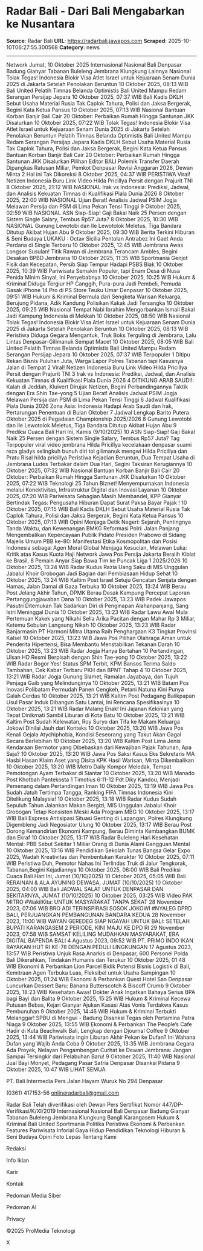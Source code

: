 # Radar Bali - Dari Bali Mengabarkan ke Nusantara

**Source**: Radar Bali
**URL**: https://radarbali.jawapos.com
**Scraped**: 2025-10-10T06:27:55.300568
**Category**: news

---

Network
Jumat, 10 Oktober 2025
Internasional
Nasional
Bali
Denpasar
Badung
Gianyar
Tabanan
Buleleng
Jembrana
Klungkung
Lainnya 
Nasional
Tolak Tegas! Indonesia Blokir Visa Atlet Israel untuk Kejuaraan Senam Dunia 2025 di Jakarta Setelah Penolakan Beruntun
10 Oktober 2025, 08:13 WIB
Bali United
Pelatih Timnas Belanda Optimistis Bali United Mampu Redam Serangan Persijap Jepara
10 Oktober 2025, 07:37 WIB
Bali
Kadis DKLH Sebut Usaha Material Rusia Tak Caplok Tahura, Polisi dan Jaksa Bergerak, Begini Kata Ketua Pansus
10 Oktober 2025, 07:13 WIB
Nasional
Bantuan Korban Banjir Bali Cair 20 Oktober: Perbaikan Rumah Hingga Santunan JKK Disalurkan
10 Oktober 2025, 07:22 WIB
Tolak Tegas! Indonesia Blokir Visa Atlet Israel untuk Kejuaraan Senam Dunia 2025 di Jakarta Setelah Penolakan Beruntun
Pelatih Timnas Belanda Optimistis Bali United Mampu Redam Serangan Persijap Jepara
Kadis DKLH Sebut Usaha Material Rusia Tak Caplok Tahura, Polisi dan Jaksa Bergerak, Begini Kata Ketua Pansus
Bantuan Korban Banjir Bali Cair 20 Oktober: Perbaikan Rumah Hingga Santunan JKK Disalurkan
Pilihan Editor
BALI
Polemik Transfer Daerah Dipangkas Ratusan Miliar, Pemkot Denpasar Revisi Anggaran 2026, Dewan Minta 2 Hal ini Tak Dikoreksi
8 Oktober 2025, 04:37 WIB
PERISTIWA
Viral! Netizen Indonesia Buru Link Video Hilda Pricillya Persit dengan Prajurit TNI
8 Oktober 2025, 21:12 WIB
NASIONAL
Irak vs Indonesia: Prediksi, Jadwal, dan Analisis Kekuatan Timnas di Kualifikasi Piala Dunia 2026
8 Oktober 2025, 22:00 WIB
NASIONAL
Ujian Berat! Analisis Jadwal PSIM Jogja Melawan Persija dan PSM di Lima Pekan Tensi Tinggi
9 Oktober 2025, 02:59 WIB
NASIONAL
ASN Siap-Siap! Gaji Bakal Naik 25 Persen dengan Sistem Single Salary, Tembus Rp57 Juta?
8 Oktober 2025, 10:30 WIB
NASIONAL
Gunung Lewotobi dan Ile Lewotolok Meletus, Tiga Bandara Ditutup Akibat Hujan Abu
9 Oktober 2025, 09:30 WIB
Berita Terkini
Hiburan & Seni Budaya
LUKAKU : Octav Sicilia Pentolan Antrabez Ini Gaet Anda Perdana di Single Terbaru
10 Oktober 2025, 12:45 WIB
Jembrana
Awas Longsor Susulan! Titik Rawan di Jembrana Terancam Ambles, Begini Desakan BPBD Jembrana
10 Oktober 2025, 11:35 WIB
Sportmania
Genjot Fisik dan Kecepatan, Persib Siap Tempur Hadapi PSBS Biak
10 Oktober 2025, 10:39 WIB
Pariwisata
Semakin Populer, tapi Enam Desa di Nusa Penida Minim Sinyal, Ini Penyebabnya
10 Oktober 2025, 10:25 WIB
Hukum & Kriminal
Diduga Tergiur HP Canggih, Pura-pura Jadi Pembeli, Pemuda Gasak iPhone 14 Pro di PS Store Teuku Umar Denpasar
10 Oktober 2025, 09:51 WIB
Hukum & Kriminal
Bermula dari Sengketa Warisan Keluarga, Berujung Pidana, Adik Kandung Polisikan Kakak Jadi Tersangka
10 Oktober 2025, 09:25 WIB
Nasional
Tempat Nabi Ibrahim Mengorbankan Ismail Bakal Jadi Kampung Indonesia di Mekkah
10 Oktober 2025, 08:50 WIB
Nasional
Tolak Tegas! Indonesia Blokir Visa Atlet Israel untuk Kejuaraan Senam Dunia 2025 di Jakarta Setelah Penolakan Beruntun
10 Oktober 2025, 08:13 WIB
Peristiwa
Diduga Gegara Mengantuk, Truk Boks Terguling di Jembrana, Lalu Lintas Denpasar-Gilimanuk Sempat Macet
10 Oktober 2025, 08:05 WIB
Bali United
Pelatih Timnas Belanda Optimistis Bali United Mampu Redam Serangan Persijap Jepara
10 Oktober 2025, 07:37 WIB
Terpopuler
1
Ditipu Rekan Bisnis Puluhan Juta, Warga Lapor Polres Tabanan tapi Kasusnya Jalan di Tempat
2
Viral! Netizen Indonesia Buru Link Video Hilda Pricillya Persit dengan Prajurit TNI
3
Irak vs Indonesia: Prediksi, Jadwal, dan Analisis Kekuatan Timnas di Kualifikasi Piala Dunia 2026
4
DITIKUNG ARAB SAUDI!: Kalah di Jeddah, Kluivert Dirujak Netizen, Begini Perbandingannya Taktik dengan Era Shin Tae-yong
5
Ujian Berat! Analisis Jadwal PSIM Jogja Melawan Persija dan PSM di Lima Pekan Tensi Tinggi
6
Jadwal Kualifikasi Piala Dunia 2026 Zona Asia: Indonesia Hadapi Arab Saudi dan Irak, Pertarungan Penentuan di Bulan Oktober
7
Jadwal Lengkap Barito Putera Oktober 2025 di Pegadaian Championship 2025/2026
8
Gunung Lewotobi dan Ile Lewotolok Meletus, Tiga Bandara Ditutup Akibat Hujan Abu
9
Prediksi Cuaca Bali Hari Ini, Kamis (9/10/2025)
10
ASN Siap-Siap! Gaji Bakal Naik 25 Persen dengan Sistem Single Salary, Tembus Rp57 Juta?
Tag Terpopuler
viral video
jembrana
Hilda Pricillya
kecelakaan
denpasar
suami reza gladys selingkuh
bunuh diri
tol gilimanuk mengwi
Hilda Pricillya dan Pratu Risal
hilda pricillya
Peristiwa
Kejadian Beruntun, Dua Tempat Usaha di Jembrana Ludes Terbakar dalam Dua Hari, Segini Taksiran Kerugiannya
10 Oktober 2025, 07:32 WIB
Nasional
Bantuan Korban Banjir Bali Cair 20 Oktober: Perbaikan Rumah Hingga Santunan JKK Disalurkan
10 Oktober 2025, 07:22 WIB
Teknologi
25 Tahun Biznet! Menyempurnakan Indonesia melalui Konektivitas, Infrastruktur Digital dan Inovasi Layanan
10 Oktober 2025, 07:20 WIB
Pariwisata
Sebagian Masih Membandel, KPP Gianyar Bertindak Tegas: Pengusaha Hiburan Dapat Surat Paksa Bayar Pajak !
10 Oktober 2025, 07:15 WIB
Bali
Kadis DKLH Sebut Usaha Material Rusia Tak Caplok Tahura, Polisi dan Jaksa Bergerak, Begini Kata Ketua Pansus
10 Oktober 2025, 07:13 WIB
Opini
Menjaga Detik Negeri: Sejarah, Pentingnya Tanda Waktu, dan Kewenangan BMKG
Reformasi Polri: Jalan Panjang Mengembalikan Kepercayaan Publik
Pidato Presiden Prabowo di Sidang Majelis Umum PBB ke-80: Manifestasi Etika Kosmopolitan dan Posisi Indonesia sebagai Agen Moral Global
Menjaga Kesucian, Melawan Luka: Kritik atas Kasus Kuota Haji
Network
Jawa Pos
Persija Jakarta Beralih Kiblat ke Brasil, 8 Pemain Anyar Siap Bawa Tim ke Puncak Liga 1 2025/2026
10 Oktober 2025, 13:24 WIB
Radar Kudus
Razia Uang Saku di MIS Unggulan Jabalul Khoir Grobogan Jadi Bagian dari Pembiasaan Hidup Sehat
10 Oktober 2025, 13:24 WIB
Kaltim Post
Israel Setuju Gencatan Senjata dengan Hamas, Jalan Damai di Gaza Terbuka
10 Oktober 2025, 13:24 WIB
Berau Post
Jelang Akhir Tahun, DPMK Berau Desak Kampung Percepat Laporan Pertanggungjawaban Dana
10 Oktober 2025, 13:23 WIB
Padek Jawapos
Pasutri Ditemukan Tak Sadarkan Diri di Penginapan Alahanpanjang, Sang Istri Meninggal Dunia
10 Oktober 2025, 13:23 WIB
Radar Lawu
Awal Mula Pertemuan Kakek yang Nikahi Sella Arika Pacitan dengan Mahar Rp 3 Miliar, Ketemu Sebulan Langsung Nikah
10 Oktober 2025, 13:23 WIB
Radar Banjarmasin
PT Harmoni Mitra Utama Raih Penghargaan K3 Tingkat Provinsi Kalsel
10 Oktober 2025, 13:23 WIB
Jawa Pos
Pilihan Olahraga Aman untuk Penderita Hipertensi, Bisa Membantu Menstabilkan Tekanan Darah
10 Oktober 2025, 13:23 WIB
Radar Jogja
Hanya Bertahan 10 Pertandingan, Ulsan HD Resmi Berpisah dengan Shin Tae-yong
10 Oktober 2025, 13:22 WIB
Radar Bogor
Yes! Status SPM Terbit, KPM Bansos Terima Saldo Tambahan, Cek Kabar Terbaru PKH dan BPNT Tahap 4
10 Oktober 2025, 13:21 WIB
Radar Jogja
Gunung Slamet, Ramalan Jayabaya, dan Tujuh Penjaga Gaib yang Melindunginya
10 Oktober 2025, 13:21 WIB
Batam Pos
Inovasi Polibatam Permudah Panen Cengkeh, Petani Natuna Kini Punya Galah Cerdas
10 Oktober 2025, 13:21 WIB
Kaltim Post
Pedagang Balikpapan Usul Pasar Induk Dibangun Satu Lantai, Ini Rencana Spesifikasinya
10 Oktober 2025, 13:21 WIB
Radar Malang
Enak! Ini Jajanan Kekinian yang Tepat Dinikmati Sambil Liburan di Kota Batu
10 Oktober 2025, 13:21 WIB
Kaltim Post
Sudah Kelewatan, Roy Suryo dan Tifa ke Makam Keluarga Jokowi Dinilai Jauh dari Konteks
10 Oktober 2025, 13:20 WIB
Jawa Pos
Kenali Gejala Atychiphobia, Kondisi Seseorang yang Takut Akan Gagal Secara Berlebihan
10 Oktober 2025, 13:20 WIB
Kaltim Post
Lima Jenis Kendaraan Bermotor yang Dibebaskan dari Kewajiban Pajak Tahunan, Apa Saja?
10 Oktober 2025, 13:20 WIB
Jawa Pos
Saksi Kasus Eks Sekretaris MA Hasbi Hasan Klaim Aset yang Disita KPK Hasil Warisan, Minta Dikembalikan
10 Oktober 2025, 13:20 WIB
Metro Daily
Kompor Meledak, Tempat Pemotongan Ayam Terbakar di Siantar
10 Oktober 2025, 13:20 WIB
Manado Post
Khotbah Pantekosta 1 Timotius 6:11-12 Pdt Diky Kandou, Menjadi Pemenang dalam Pertandingan Iman
10 Oktober 2025, 13:19 WIB
Jawa Pos
Sudah Jatuh Tertimpa Tangga, Ranking FIFA Timnas Indonesia Kini Ditelikung Malaysia!
10 Oktober 2025, 13:18 WIB
Radar Kudus
Sudah Sepuluh Tahun Jalankan Makan Bergizi, MIS Unggulan Jabalul Khoir Grobogan Tetap Konsisten Meski Ada Program MBG
10 Oktober 2025, 13:17 WIB
Bali Express
Antisipasi Situasi Genting di Lapangan, Polres Klungkung Digembleng Jadi Negosiator Ulung
10 Oktober 2025, 13:17 WIB
Berau Post
Dorong Kemandirian Ekonomi Kampung, Berau Diminta Kembangkan BUMK dan Ekraf
10 Oktober 2025, 13:17 WIB
Radar Buleleng
Hari Kesehatan Mental: PBB Sebut Sekitar 1 Miliar Orang di Dunia Alami Gangguan Mental
10 Oktober 2025, 13:16 WIB
Pendidikan
Sekolah Tunas Bangsa Gelar Expo 2025, Wadah Kreativitas dan Pembentukan Karakter
10 Oktober 2025, 07:11 WIB
Peristiwa
Duh, Pemotor Nahas Ini Terlindas Truk di Jalur Tengkorak, Tabanan,Begini Kejadiannya
10 Oktober 2025, 06:00 WIB
Bali
Prediksi Cuaca Bali Hari Ini, Jumat (10/10/2025)
10 Oktober 2025, 05:05 WIB
Bali
RERAINAN & ALA AYUNING DEWASA, JUMAT (10/10/2025)
10 Oktober 2025, 04:00 WIB
Bali
JADWAL SALAT UNTUK DENPASAR DAN SEKITARNYA, JUMAT (10/10/2025)
10 Oktober 2025, 03:25 WIB
Video
PAK MITRO #WakilKita: UNTUK MASYARAKAT TANPA SEKAT
28 November 2023, 07:06 WIB
BRO ADI TERINSPIRASI SOSOK JOKOWI #NYALEG DPRD BALI, PERJUANGKAN PEMBANGUNAN BANDARA KEDUA
28 November 2023, 11:00 WIB
WAYAN GEREDEG SIAP NGAYAH UNTUK BALI: SETELAH BUPATI KARANGASEM 2 PERIODE, KINI MAJU KE DPD RI
29 November 2023, 07:58 WIB
SAMSAT KELILING MUDAHKAN MASYARAKAT, ERA DIGITAL BAPENDA BALI
4 Agustus 2023, 09:52 WIB
PT. PRIMO INDO IKAN RAYAKAN HUT RI KE-78 DENGAN PEDULI LINGKUNGAN
17 Agustus 2023, 13:57 WIB
Peristiwa
Unjuk Rasa Anarkis di Denpasar, 600 Personel Polda Bali Dikerahkan, Tindakan Humanis dan Terukur
10 Oktober 2025, 01:48 WIB
Ekonomi & Perbankan
Lion Parcel Bidik Potensi Bisnis Logistik di Bali, Kemitraan Agen Terbuka Luas, Fleksibel untuk Usaha Sampingan
10 Oktober 2025, 01:24 WIB
Ekonomi & Perbankan
Quest Hotel San Denpasar Luncurkan Dessert Baru: Banana Butterscotch & Biscoff Crumb
9 Oktober 2025, 18:23 WIB
Kesehatan
Awas! Dokter Anak Ingatkan Bahaya Serius BPA bagi Bayi dan Balita
9 Oktober 2025, 15:25 WIB
Hukum & Kriminal
Kecewa Putusan Bebas, Kejari Gianyar Ajukan Kasasi Atas Vonis Terdakwa Kasus Pembunuhan
9 Oktober 2025, 14:46 WIB
Hukum & Kriminal
Terbukti Melanggar! SPBU di Mengwi - Badung Disanksi Tegas oleh Pertamina Patra Niaga
9 Oktober 2025, 13:55 WIB
Ekonomi & Perbankan
The People’s Cafe Hadir di Kuta Beachwalk Bali, Lengkap dengan Djournal Coffee
9 Oktober 2025, 13:44 WIB
Pariwisata
Ingin Liburan Akhir Pekan ke Dufan? Ini Wahana Dufan yang Wajib Anda Coba
9 Oktober 2025, 13:35 WIB
Jembrana
Gegara Ada Proyek, Nelayan Pengambengan Curhat ke Dewan Jembrana: Jangan Sampai Tersingkir dari Pelabuhan Baru!
9 Oktober 2025, 11:40 WIB
Nasional
Jual Bayi Monyet, Pedagang Pasar Satria Denpasar Disanksi Pidana
9 Oktober 2025, 10:47 WIB
LIHAT SEMUA

PT. Bali Intermedia Pers
Jalan Hayam Wuruk No 294 Denpasar

 (0361) 417153-56
 onlineradarbali@gmail.com

Radar Bali
Telah diverifikasi oleh Dewan Pers
Sertifikat Nomor 447/DP-Verifikasi/K/XI/2019
Internasional
Nasional
Bali
Denpasar
Badung
Gianyar
Tabanan
Buleleng
Jembrana
Klungkung
Bangli
Karangasem
Hukum & Kriminal
Bali United
Sportmania
Politika
Peristiwa
Ekonomi & Perbankan
Features
Pariwisata
Inforial
Gaya Hidup
Pendidikan
Teknologi
Hiburan & Seni Budaya
Opini
Foto Lepas
Tentang Kami
 
Redaksi
 
Info Iklan
 
Karir
 
Kontak
 
Pedoman Media Siber
 
Pedoman AI
 
Privacy

©2025 ProMedia Teknologi

X
